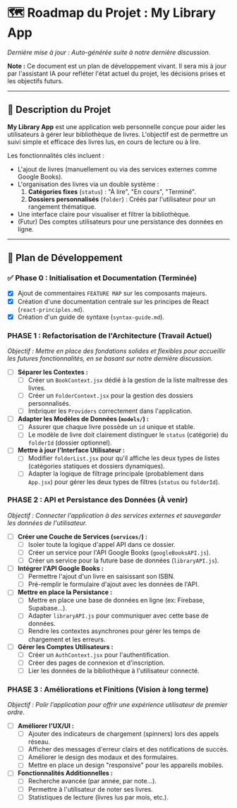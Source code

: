 # 🗺️ Roadmap du Projet : My Library App

*Dernière mise à jour : Auto-générée suite à notre dernière discussion.*

**Note :** Ce document est un plan de développement vivant. Il sera mis à jour par l'assistant IA pour refléter l'état actuel du projet, les décisions prises et les objectifs futurs.

---

## 🎯 Description du Projet

**My Library App** est une application web personnelle conçue pour aider les utilisateurs à gérer leur bibliothèque de livres. L'objectif est de permettre un suivi simple et efficace des livres lus, en cours de lecture ou à lire.

Les fonctionnalités clés incluent :
- L'ajout de livres (manuellement ou via des services externes comme Google Books).
- L'organisation des livres via un double système :
    1.  **Catégories fixes** (`status`) : "À lire", "En cours", "Terminé".
    2.  **Dossiers personnalisés** (`folder`) : Créés par l'utilisateur pour un rangement thématique.
- Une interface claire pour visualiser et filtrer la bibliothèque.
- (Futur) Des comptes utilisateurs pour une persistance des données en ligne.

---

## 🚀 Plan de Développement

### ✅ Phase 0 : Initialisation et Documentation (Terminée)
- [x] Ajout de commentaires `FEATURE MAP` sur les composants majeurs.
- [x] Création d'une documentation centrale sur les principes de React (`react-principles.md`).
- [x] Création d'un guide de syntaxe (`syntax-guide.md`).

###  PHASE 1 : Refactorisation de l'Architecture (Travail Actuel)

*Objectif : Mettre en place des fondations solides et flexibles pour accueillir les futures fonctionnalités, en se basant sur notre dernière discussion.*

-   [ ] **Séparer les Contextes :**
    -   [ ] Créer un `BookContext.jsx` dédié à la gestion de la liste maîtresse des livres.
    -   [ ] Créer un `FolderContext.jsx` pour la gestion des dossiers personnalisés.
    -   [ ] Imbriquer les `Providers` correctement dans l'application.

-   [ ] **Adapter les Modèles de Données (`models/`) :**
    -   [ ] Assurer que chaque livre possède un `id` unique et stable.
    -   [ ] Le modèle de livre doit clairement distinguer le `status` (catégorie) du `folderId` (dossier optionnel).

-   [ ] **Mettre à jour l'Interface Utilisateur :**
    -   [ ] Modifier `folderList.jsx` pour qu'il affiche les deux types de listes (catégories statiques et dossiers dynamiques).
    -   [ ] Adapter la logique de filtrage principale (probablement dans `App.jsx`) pour gérer les deux types de filtres (`status` ou `folderId`).

### PHASE 2 : API et Persistance des Données (À venir)

*Objectif : Connecter l'application à des services externes et sauvegarder les données de l'utilisateur.*

-   [ ] **Créer une Couche de Services (`services/`) :**
    -   [ ] Isoler toute la logique d'appel API dans ce dossier.
    -   [ ] Créer un service pour l'API Google Books (`googleBooksAPI.js`).
    -   [ ] Créer un service pour la future base de données (`libraryAPI.js`).

-   [ ] **Intégrer l'API Google Books :**
    -   [ ] Permettre l'ajout d'un livre en saisissant son ISBN.
    -   [ ] Pré-remplir le formulaire d'ajout avec les données de l'API.

-   [ ] **Mettre en place la Persistance :**
    -   [ ] Mettre en place une base de données en ligne (ex: Firebase, Supabase...).
    -   [ ] Adapter `libraryAPI.js` pour communiquer avec cette base de données.
    -   [ ] Rendre les contextes asynchrones pour gérer les temps de chargement et les erreurs.

-   [ ] **Gérer les Comptes Utilisateurs :**
    -   [ ] Créer un `AuthContext.jsx` pour l'authentification.
    -   [ ] Créer des pages de connexion et d'inscription.
    -   [ ] Lier les données de la bibliothèque à l'utilisateur connecté.

### PHASE 3 : Améliorations et Finitions (Vision à long terme)

*Objectif : Polir l'application pour offrir une expérience utilisateur de premier ordre.*

-   [ ] **Améliorer l'UX/UI :**
    -   [ ] Ajouter des indicateurs de chargement (spinners) lors des appels réseau.
    -   [ ] Afficher des messages d'erreur clairs et des notifications de succès.
    -   [ ] Améliorer le design des modaux et des formulaires.
    -   [ ] Mettre en place un design "responsive" pour les appareils mobiles.

-   [ ] **Fonctionnalités Additionnelles :**
    -   [ ] Recherche avancée (par année, par note...).
    -   [ ] Permettre à l'utilisateur de noter ses livres.
    -   [ ] Statistiques de lecture (livres lus par mois, etc.).
